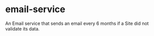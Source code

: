 # email-service
An Email service that sends an email every 6 months if a Site did not validate its data.
